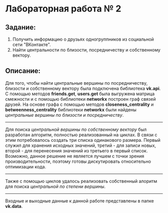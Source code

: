 # Лабораторная работа № 2
## Задание:
1. Получить информацию о друзьях одногруппников из социальной сети "ВКонтакте".
2. Найти центральности по близости, посредничеству и собственному вектору.
## Описание: 
Для того, чтобы найти центральные вершины по посредничеству, близости и собственному вектору была подключена библиотека **vk.api**. С помощью методов **friends.get**, **users.get** была выгружена матрица смежности и с помощью библиотеки **networkx** построен граф связей друзей.
На основе графа с помощью методов **closeness_centrality** и **betweenness_centrality** библиотеки **networkx** были найдены _центральные вершины по близости и посредничеству_.
***
Для поиска _центральной вершины по собственному вектору_ был разработан алгоритм, полностью реализованный на циклах. В связи с этим потребовалось создать три списка одинакового размера. Первый служил для хранения исходных значений, третий - для записи новых, второй - для перенесения значений из третьего в первый список. 
Возможно, данное решение не является лучшем с точки зрения производительности, поэтому готовы дискутировать относительно оптимизации кода.
***
Также с помощью циклов удалось реализовать собственный алоритм для поиска _центральной по степени вершины_.
***
Входные и выходные данные к данной работе представлены в папке **vk.data**.
